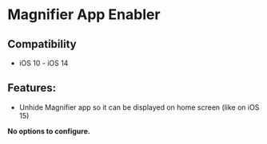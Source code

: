 # Magnifier App Enabler

## Compatibility
* iOS 10 - iOS 14

## Features:
* Unhide Magnifier app so it can be displayed on home screen (like on iOS 15)

**No options to configure.**
